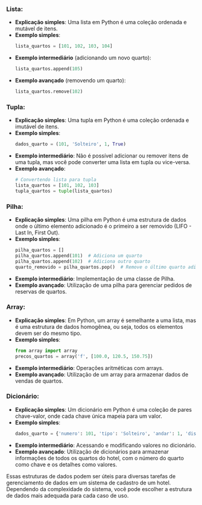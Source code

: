 
### Lista:
- **Explicação simples**: Uma lista em Python é uma coleção ordenada e mutável de itens.
- **Exemplo simples**: 
  ```python
  lista_quartos = [101, 102, 103, 104]
  ```
- **Exemplo intermediário** (adicionando um novo quarto):
  ```python
  lista_quartos.append(105)
  ```
- **Exemplo avançado** (removendo um quarto):
  ```python
  lista_quartos.remove(102)
  ```

### Tupla:
- **Explicação simples**: Uma tupla em Python é uma coleção ordenada e imutável de itens.
- **Exemplo simples**:
  ```python
  dados_quarto = (101, 'Solteiro', 1, True)
  ```
- **Exemplo intermediário**: 
  Não é possível adicionar ou remover itens de uma tupla, mas você pode converter uma lista em tupla ou vice-versa.
- **Exemplo avançado**: 
  ```python
  # Convertendo lista para tupla
  lista_quartos = [101, 102, 103]
  tupla_quartos = tuple(lista_quartos)
  ```

### Pilha:
- **Explicação simples**: Uma pilha em Python é uma estrutura de dados onde o último elemento adicionado é o primeiro a ser removido (LIFO - Last In, First Out).
- **Exemplo simples**:
  ```python
  pilha_quartos = []
  pilha_quartos.append(101)  # Adiciona um quarto
  pilha_quartos.append(102)  # Adiciona outro quarto
  quarto_removido = pilha_quartos.pop()  # Remove o último quarto adicionado
  ```
- **Exemplo intermediário**: Implementação de uma classe de Pilha.
- **Exemplo avançado**: Utilização de uma pilha para gerenciar pedidos de reservas de quartos.

### Array:
- **Explicação simples**: Em Python, um array é semelhante a uma lista, mas é uma estrutura de dados homogênea, ou seja, todos os elementos devem ser do mesmo tipo.
- **Exemplo simples**: 
  ```python
  from array import array
  precos_quartos = array('f', [100.0, 120.5, 150.75])
  ```
- **Exemplo intermediário**: Operações aritméticas com arrays.
- **Exemplo avançado**: Utilização de um array para armazenar dados de vendas de quartos.

### Dicionário:
- **Explicação simples**: Um dicionário em Python é uma coleção de pares chave-valor, onde cada chave única mapeia para um valor.
- **Exemplo simples**: 
  ```python
  dados_quarto = {'numero': 101, 'tipo': 'Solteiro', 'andar': 1, 'disponivel': True}
  ```
- **Exemplo intermediário**: Acessando e modificando valores no dicionário.
- **Exemplo avançado**: Utilização de dicionários para armazenar informações de todos os quartos do hotel, com o número do quarto como chave e os detalhes como valores.

Essas estruturas de dados podem ser úteis para diversas tarefas de gerenciamento de dados em um sistema de cadastro de um hotel. Dependendo da complexidade do sistema, você pode escolher a estrutura de dados mais adequada para cada caso de uso.
